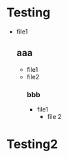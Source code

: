 # Testing
- file1
  ## aaa
  - file1
  - file2
    ### bbb
      - file1
        - file 2
# Testing2
